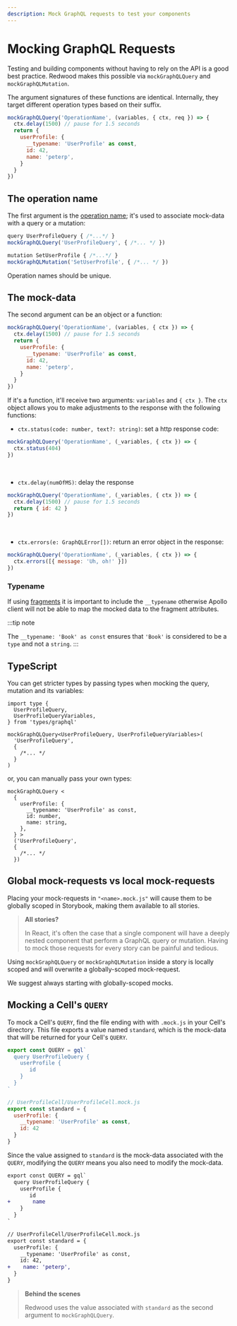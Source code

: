```yaml
---
description: Mock GraphQL requests to test your components
---
```


# Mocking GraphQL Requests

Testing and building components without having to rely on the API is a good best practice. Redwood makes this possible via `mockGraphQLQuery` and `mockGraphQLMutation`.

The argument signatures of these functions are identical. Internally, they target different operation types based on their suffix.

```jsx
mockGraphQLQuery('OperationName', (variables, { ctx, req }) => {
  ctx.delay(1500) // pause for 1.5 seconds
  return {
    userProfile: {
      __typename: 'UserProfile' as const,
      id: 42,
      name: 'peterp',
    }
  }
})
```

## The operation name

The first argument is the [operation name](https://graphql.org/learn/queries/#operation-name); it's used to associate mock-data with a query or a mutation:

```jsx
query UserProfileQuery { /*...*/ }
mockGraphQLQuery('UserProfileQuery', { /*... */ })
```

```jsx
mutation SetUserProfile { /*...*/ }
mockGraphQLMutation('SetUserProfile', { /*... */ })
```

Operation names should be unique.

## The mock-data

The second argument can be an object or a function:

```jsx {1}
mockGraphQLQuery('OperationName', (variables, { ctx }) => {
  ctx.delay(1500) // pause for 1.5 seconds
  return {
    userProfile: {
      __typename: 'UserProfile' as const,
      id: 42,
      name: 'peterp',
    }
  }
})
```

If it's a function, it'll receive two arguments: `variables` and `{ ctx }`. The `ctx` object allows you to make adjustments to the response with the following functions:

- `ctx.status(code: number, text?: string)`: set a http response code:

```jsx {2}
mockGraphQLQuery('OperationName', (_variables, { ctx }) => {
  ctx.status(404)
})
```

<br/>

- `ctx.delay(numOfMS)`: delay the response

```jsx {2}
mockGraphQLQuery('OperationName', (_variables, { ctx }) => {
  ctx.delay(1500) // pause for 1.5 seconds
  return { id: 42 }
})
```

<br/>

- `ctx.errors(e: GraphQLError[])`: return an error object in the response:

```jsx {2}
mockGraphQLQuery('OperationName', (_variables, { ctx }) => {
  ctx.errors([{ message: 'Uh, oh!' }])
})
```

### Typename

If using [fragments](../graphql/fragments.md) it is important to include the `__typename` otherwise Apollo client will not be able to map the mocked data to the fragment attributes.

:::tip note

The `__typename: 'Book' as const` ensures that `'Book'` is considered to be a `type` and not a `string`.
:::

## TypeScript

You can get stricter types by passing types when mocking the query, mutation and its variables:

```tsx
import type {
  UserProfileQuery,
  UserProfileQueryVariables,
} from 'types/graphql'

mockGraphQLQuery<UserProfileQuery, UserProfileQueryVariables>(
  'UserProfileQuery',
  {
    /*... */
  }
)
```

or, you can manually pass your own types:

```tsx
mockGraphQLQuery <
  {
    userProfile: {
      __typename: 'UserProfile' as const,
      id: number,
      name: string,
    },
  } >
  ('UserProfileQuery',
  {
    /*... */
  })
```

## Global mock-requests vs local mock-requests

Placing your mock-requests in `"<name>.mock.js"` will cause them to be globally scoped in Storybook, making them available to all stories.

> **All stories?**
>
> In React, it's often the case that a single component will have a deeply nested component that perform a GraphQL query or mutation. Having to mock those requests for every story can be painful and tedious.

Using `mockGraphQLQuery` or `mockGraphQLMutation` inside a story is locally scoped and will overwrite a globally-scoped mock-request.

We suggest always starting with globally-scoped mocks.

## Mocking a Cell's `QUERY`

To mock a Cell's `QUERY`, find the file ending with with `.mock.js` in your Cell's directory. This file exports a value named `standard`, which is the mock-data that will be returned for your Cell's `QUERY`.

```jsx {4,5,6,12,13,14} title="UserProfileCell/UserProfileCell.js"
export const QUERY = gql`
  query UserProfileQuery {
    userProfile {
       id
    }
  }
`

// UserProfileCell/UserProfileCell.mock.js
export const standard = {
  userProfile: {
    __typename: 'UserProfile' as const,
    id: 42
  }
}
```

Since the value assigned to `standard` is the mock-data associated with the `QUERY`, modifying the `QUERY` means you also need to modify the mock-data.

```diff title="UserProfileCell/UserProfileCell.js"
export const QUERY = gql`
  query UserProfileQuery {
    userProfile {
       id
+       name
    }
  }
`

// UserProfileCell/UserProfileCell.mock.js
export const standard = {
  userProfile: {
    __typename: 'UserProfile' as const,
    id: 42,
+    name: 'peterp',
  }
}
```

> **Behind the scenes**
>
> Redwood uses the value associated with `standard` as the second argument to `mockGraphQLQuery`.

